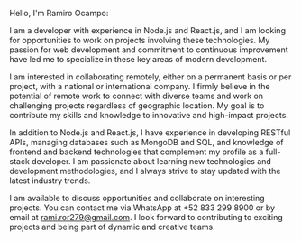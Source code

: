 Hello, I'm Ramiro Ocampo:

I am a developer with experience in Node.js and React.js, and I am looking for opportunities to work on projects involving these technologies. My passion for web development and commitment to continuous improvement have led me to specialize in these key areas of modern development.

I am interested in collaborating remotely, either on a permanent basis or per project, with a national or international company. I firmly believe in the potential of remote work to connect with diverse teams and work on challenging projects regardless of geographic location. My goal is to contribute my skills and knowledge to innovative and high-impact projects.

In addition to Node.js and React.js, I have experience in developing RESTful APIs, managing databases such as MongoDB and SQL, and knowledge of frontend and backend technologies that complement my profile as a full-stack developer. I am passionate about learning new technologies and development methodologies, and I always strive to stay updated with the latest industry trends.

I am available to discuss opportunities and collaborate on interesting projects. You can contact me via WhatsApp at +52 833 299 8900 or by email at rami.ror279@gmail.com. I look forward to contributing to exciting projects and being part of dynamic and creative teams.
